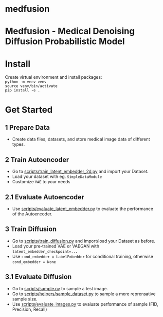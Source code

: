 # medfusion
Medfusion - Medical Denoising Diffusion Probabilistic Model 
=============

Install
=============

Create virtual environment and install packages: \
`python -m venv venv` \
`source venv/bin/activate`\
`pip install -e .`


Get Started 
=============

1 Prepare Data
-------------

* Create data files, datasets, and store medical image data of different types.


2 Train Autoencoder 
----------------
* Go to [scripts/train_latent_embedder_2d.py](scripts/train_latent_embedder_2d.py) and import your Dataset. 
* Load your dataset with eg. `SimpleDataModule` 
* Customize `VAE` to your needs 

2.1 Evaluate Autoencoder 
----------------
* Use [scripts/evaluate_latent_embedder.py](scripts/evaluate_latent_embedder.py) to evaluate the performance of the Autoencoder. 


3 Train Diffusion 
----------------
* Go to [scripts/train_diffusion.py](scripts/train_diffusion.py) and import/load your Dataset as before.
* Load your pre-trained VAE or VAEGAN with `latent_embedder_checkpoint=...` 
* Use `cond_embedder = LabelEmbedder` for conditional training, otherwise  `cond_embedder = None`  

3.1 Evaluate Diffusion 
----------------
* Go to [scripts/sample.py](scripts/sample.py) to sample a test image.
* Go to [scripts/helpers/sample_dataset.py](scripts/helpers/sample_dataset.py) to sample a more reprensative sample size.
* Use [scripts/evaluate_images.py](scripts/evaluate_images.py) to evaluate performance of sample (FID, Precision, Recall)
